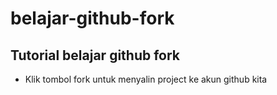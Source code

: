 # belajar-github-fork

## Tutorial belajar github fork
- Klik tombol fork untuk menyalin project ke akun github kita
